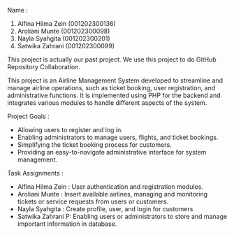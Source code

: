 Name : 
1. Alfina Hilma Zein	(001202300136)
2. Aroliani Munte	(001202300098)
3. Nayla Syahgita	(001202300201)
4. Satwika Zahrani	(001202300099)

This project is actually our past project. We use this project to do GitHub Repository Collaboration. 

This project is an Airline Management System developed to streamline and manage airline operations, such as ticket booking, user registration, and administrative functions. It is implemented using PHP for the backend and integrates various modules to handle different aspects of the system.
   
 Project Goals :
- Allowing users to register and log in.
- Enabling administrators to manage users, flights, and ticket bookings.
- Simplifying the ticket booking process for customers.
- Providing an easy-to-navigate administrative interface for system management.

 Task Assignments :
- Alfina Hilma Zein : User authentication and registration modules.
- Aroliani Munte : Insert available airlines, managing and monitoring tickets or service requests from users or customers.
- Nayla Syahgita   : Create profile, user, and login for customers
- Satwika Zahrani P: Enabling users or administrators to store and manage important information in database.
